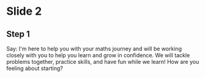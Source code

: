 # Slide 2

## Step 1

Say: I'm here to help you with your maths journey and will be working closely with you to help you learn and grow in confidence. We will tackle problems together, practice skills, and have fun while we learn! How are you feeling about starting?
